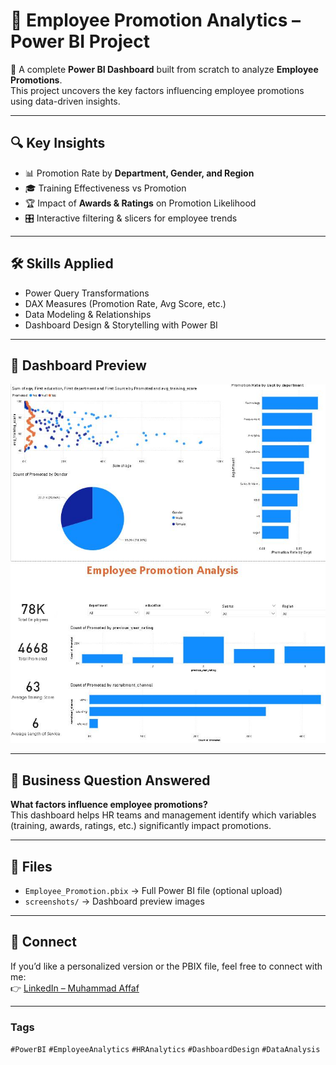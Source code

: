 # 💼 Employee Promotion Analytics – Power BI Project

🚀 A complete **Power BI Dashboard** built from scratch to analyze **Employee Promotions**.  
This project uncovers the key factors influencing employee promotions using data-driven insights.  

---

## 🔍 Key Insights
- 📊 Promotion Rate by **Department, Gender, and Region**  
- 🎓 Training Effectiveness vs Promotion  
- 🏆 Impact of **Awards & Ratings** on Promotion Likelihood  
- 🎛️ Interactive filtering & slicers for employee trends  

---

## 🛠️ Skills Applied
- Power Query Transformations  
- DAX Measures (Promotion Rate, Avg Score, etc.)  
- Data Modeling & Relationships  
- Dashboard Design & Storytelling with Power BI  

---

## 📸 Dashboard Preview
![Overview](1.jpg) 
![Overview](2.jpg) 


---

## 🎯 Business Question Answered
**What factors influence employee promotions?**  
This dashboard helps HR teams and management identify which variables (training, awards, ratings, etc.) significantly impact promotions.  

---

## 📂 Files
- `Employee_Promotion.pbix` → Full Power BI file (optional upload)  
- `screenshots/` → Dashboard preview images  

---

## 🔗 Connect
If you’d like a personalized version or the PBIX file, feel free to connect with me:  
👉 [LinkedIn – Muhammad Affaf](https://www.linkedin.com/in/muhammadaffaf/)  

---

### Tags
`#PowerBI` `#EmployeeAnalytics` `#HRAnalytics` `#DashboardDesign` `#DataAnalysis`

